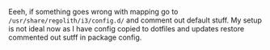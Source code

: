Eeeh, if something goes wrong with mapping go to `/usr/share/regolith/i3/config.d/` and comment out default stuff.
My setup is not ideal now as I have config copied to dotfiles and updates restore commented out sutff in package config.

